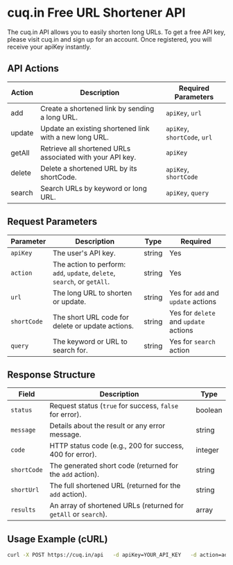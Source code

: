 # cuq.in Free URL Shortener API

The cuq.in API allows you to easily shorten long URLs. To get a free API key, please visit cuq.in and sign up for an account. Once registered, you will receive your apiKey instantly.

## API Actions

| Action  | Description                                         | Required Parameters               |
|---------|-----------------------------------------------------|-----------------------------------|
| add     | Create a shortened link by sending a long URL.      | `apiKey`, `url`                   |
| update  | Update an existing shortened link with a new long URL. | `apiKey`, `shortCode`, `url`    |
| getAll  | Retrieve all shortened URLs associated with your API key. | `apiKey`                      |
| delete  | Delete a shortened URL by its shortCode.            | `apiKey`, `shortCode`             |
| search  | Search URLs by keyword or long URL.                 | `apiKey`, `query`                 |

## Request Parameters

| Parameter   | Description                                                      | Type   | Required                                 |
|-------------|------------------------------------------------------------------|--------|------------------------------------------|
| `apiKey`    | The user's API key.                                              | string | Yes                                      |
| `action`    | The action to perform: `add`, `update`, `delete`, `search`, or `getAll`. | string | Yes                          |
| `url`       | The long URL to shorten or update.                               | string | Yes for `add` and `update` actions       |
| `shortCode` | The short URL code for delete or update actions.                 | string | Yes for `delete` and `update` actions    |
| `query`     | The keyword or URL to search for.                                | string | Yes for `search` action                  |

## Response Structure

| Field       | Description                                                      | Type    |
|-------------|------------------------------------------------------------------|---------|
| `status`    | Request status (`true` for success, `false` for error).          | boolean |
| `message`   | Details about the result or any error message.                   | string  |
| `code`      | HTTP status code (e.g., 200 for success, 400 for error).         | integer |
| `shortCode` | The generated short code (returned for the `add` action).        | string  |
| `shortUrl`  | The full shortened URL (returned for the `add` action).          | string  |
| `results`   | An array of shortened URLs (returned for `getAll` or `search`).  | array   |

## Usage Example (cURL)

```bash
curl -X POST https://cuq.in/api   -d apiKey=YOUR_API_KEY   -d action=add   -d url=https://example.com/very/long/url
```
